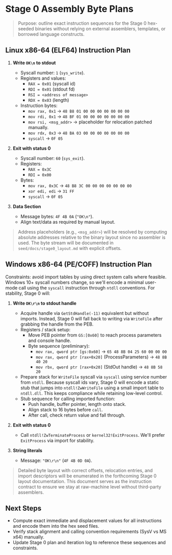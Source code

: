 # Stage 0 Assembly Byte Plans

> Purpose: outline exact instruction sequences for the Stage 0 hex-seeded binaries without relying on external assemblers, templates, or borrowed language constructs.

## Linux x86-64 (ELF64) Instruction Plan

1. **Write `OK\n` to stdout**
   - Syscall number: `1` (`sys_write`).
   - Registers and values:
     - `RAX = 0x01` (syscall id)
     - `RDI = 0x01` (stdout fd)
     - `RSI = <address of message>`
     - `RDX = 0x03` (length)
   - Instruction bytes:
     - `mov rax, 0x1` → `48 B8 01 00 00 00 00 00 00 00`
     - `mov rdi, 0x1` → `48 BF 01 00 00 00 00 00 00 00`
     - `mov rsi, <msg_addr>` → placeholder for relocation patched manually.
     - `mov rdx, 0x3` → `48 BA 03 00 00 00 00 00 00 00`
     - `syscall` → `0F 05`

2. **Exit with status 0**
   - Syscall number: `60` (`sys_exit`).
   - Registers:
     - `RAX = 0x3C`
     - `RDI = 0x00`
   - Bytes:
     - `mov rax, 0x3C` → `48 B8 3C 00 00 00 00 00 00 00`
     - `xor edi, edi` → `31 FF`
     - `syscall` → `0F 05`

3. **Data Section**
   - Message bytes: `4F 4B 0A` (`"OK\n"`).
   - Align text/data as required by manual layout.

> Address placeholders (e.g., `<msg_addr>`) will be resolved by computing absolute addresses relative to the binary layout since no assembler is used. The byte stream will be documented in `seed/docs/stage0_layout.md` with explicit offsets.

## Windows x86-64 (PE/COFF) Instruction Plan

Constraints: avoid import tables by using direct system calls where feasible. Windows 10+ syscall numbers change, so we'll encode a minimal user-mode call using the `syscall` instruction through `ntdll` conventions. For stability, Stage 0 will:

1. **Write `OK\r\n` to stdout handle**
   - Acquire handle via `GetStdHandle(-11)` equivalent but without imports. Instead, Stage 0 will fall back to writing via `WriteFile` after grabbing the handle from the PEB.
   - Registers / stack setup:
     - Move PEB pointer from `GS:[0x60]` to reach process parameters and console handle.
     - Byte sequence (preliminary):
       - `mov rax, qword ptr [gs:0x60]` → `65 48 8B 04 25 60 00 00 00`
       - `mov rax, qword ptr [rax+0x20]` (ProcessParameters) → `48 8B 40 20`
       - `mov rbx, qword ptr [rax+0x20]` (StdOut handle) → `48 8B 58 20`
   - Prepare stack for `WriteFile` syscall via `syscall` using service number from `ntdll`. Because syscall ids vary, Stage 0 will encode a static stub that jumps into `ntdll!ZwWriteFile` using a small import table to `ntdll.dll`. This keeps compliance while retaining low-level control.
   - Stub sequence for calling imported function:
     - Push handle, buffer pointer, length onto stack.
     - Align stack to 16 bytes before `call`.
     - After call, check return value and fall through.

2. **Exit with status 0**
   - Call `ntdll!ZwTerminateProcess` or `kernel32!ExitProcess`. We'll prefer `ExitProcess` via import for stability.

3. **String literals**
   - Message: `"OK\r\n"` (`4F 4B 0D 0A`).

> Detailed byte layout with correct offsets, relocation entries, and import descriptors will be enumerated in the forthcoming Stage 0 layout documentation. This document serves as the instruction contract to ensure we stay at raw-machine level without third-party assemblers.

## Next Steps
- Compute exact immediate and displacement values for all instructions and encode them into the hex seed files.
- Verify stack alignment and calling convention requirements (SysV vs MS x64) manually.
- Update Stage 0 plan and iteration log to reference these sequences and constraints.
